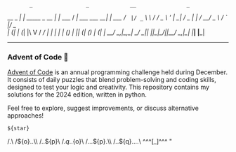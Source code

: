           _                 _             __                _      
  __ _  __| |_   _____ _ __ | |_     ___  / _|  ___ ___   __| | ___ 
 / _` |/ _` \ \ / / _ \ '_ \| __|   / _ \| |_  / __/ _ \ / _` |/ _ \
| (_| | (_| |\ V /  __/ | | | |_   | (_) |  _|| (_| (_) | (_| |  __/
 \__,_|\__,_| \_/ \___|_| |_|\__|___\___/|_|___\___\___/ \__,_|\___|
                               |_____|    |_____| 

---

### Advent of Code 🎄

[Advent of Code](https://adventofcode.com/) is an annual programming challenge held during December. It consists of daily puzzles that blend problem-solving and coding skills, designed to test your logic and creativity. This repository contains my solutions for the 2024 edition, written in python.

Feel free to explore, suggest improvements, or discuss alternative approaches!

    ${star}
   /.\\
  /${o}..\\
  /..${p}\\
 /.${q}..${o}\\
 /...${p}.\\
/..${q}....\\
^^^[_]^^^
"
